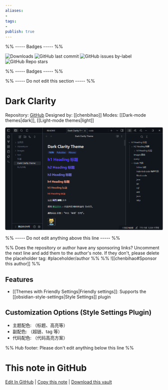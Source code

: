 ```yaml
---
aliases:
- 
tags: 
- 
publish: true
---
```


%% ----- Badges ----- %%

![Downloads](https://img.shields.io/badge/downloads-2261-573E7A?style=for-the-badge&logo=)
![GitHub last commit](https://img.shields.io/github/last-commit/chenbihao/obsidian-theme-dark-clarity?color=573E7A&label=last%20update&logo=github&style=for-the-badge)
![GitHub issues by-label](https://img.shields.io/github/issues/chenbihao/obsidian-theme-dark-clarity/help%20wanted?color=573E7A&logo=github&style=for-the-badge) 
![GitHub Repo stars](https://img.shields.io/github/stars/chenbihao/obsidian-theme-dark-clarity?color=573E7A&logo=github&style=for-the-badge)

%% ----- Badges ----- %%

%% ----- Do not edit this section ----- %%

# Dark Clarity

Repository: [GitHub](https://github.com/chenbihao/obsidian-theme-dark-clarity)
Designed by: [[chenbihao]]
Modes: [[Dark-mode themes|dark]], [[Light-mode themes|light]]



![screenshot](https://github.com/chenbihao/obsidian-theme-dark-clarity/raw/HEAD/screenshot.png)

%% ----- Do not edit anything above this line ----- %% 

%% Does the repository or author have any sponsoring links? Uncomment the next line and add them to the author's note. If they don't, please delete the placeholder tag: #placeholder/author %%
%% ![[chenbihao#Sponsor this author]] %%


## Features

- [[Themes with Friendly Settings|Friendly settings]]: Supports the [[obsidian-style-settings|Style Settings]] plugin

## Customization Options (Style Settings Plugin) 
- 主题配色: （标题、高亮等）
- 副配色: （超链、tag 等）
- 代码配色: （代码高亮方案）


%% Hub footer: Please don't edit anything below this line %%

# This note in GitHub

<span class="git-footer">[Edit In GitHub](https://github.dev/obsidian-community/obsidian-hub/blob/main/02%20-%20Community%20Expansions/02.05%20All%20Community%20Expansions/Themes/Dark%20Clarity.md "git-hub-edit-note") | [Copy this note](https://raw.githubusercontent.com/obsidian-community/obsidian-hub/main/02%20-%20Community%20Expansions/02.05%20All%20Community%20Expansions/Themes/Dark%20Clarity.md "git-hub-copy-note") | [Download this vault](https://github.com/obsidian-community/obsidian-hub/archive/refs/heads/main.zip "git-hub-download-vault") </span>
